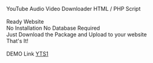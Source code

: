 YouTube Audio Video Downloader HTML / PHP Script<br><br>
Ready Website<br>
No Installation No Database Required<br>
Just Download the Package and Upload to your website<br>
That's It!<br><br>
DEMO Link <a href="https://yts1.cyou/">YTS1</a>

